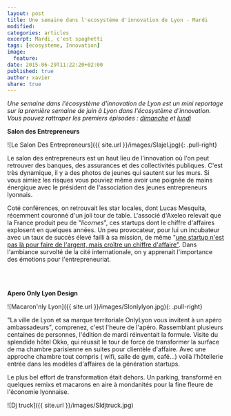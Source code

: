 ```yaml
---
layout: post
title: Une semaine dans l'ecosystème d'innovation de Lyon - Mardi
modified:
categories: articles
excerpt: Mardi, c'est spaghetti 
tags: [ecosysteme, Innovation]
image:
  feature:
date: 2015-06-29T11:22:20+02:00
published: true
author: xavier
share: true
---
```


_Une semaine dans l'écosystème d'innovation de Lyon est un mini reportage sur la première semaine de juin à Lyon dans l'écosystème d'innovation. Vous pouvez rattraper les premiers épisodes : [dimanche](/articles/semaine-dans-ecosysteme-innovation-Lyon/) et [lundi](/articles/semaine-dans-ecosysteme-innovation-Lyon-lundi/)_ 




**Salon des Entrepreneurs** 

![Le Salon Des Entrepreneurs]({{ site.url }}/images/SIajel.jpg){: .pull-right}


Le salon des entrepreneurs est un haut lieu de l'innovation où l'on peut retrouver des banques, des assurances et des collectivités publiques. C'est très dynamique, il y a des photos de jeunes qui sautent sur les murs. Si vous aimiez les risques vous pouviez même avoir une poignée de mains énergique avec le président de l'association des jeunes entrepreneurs lyonnais.


Coté conférences, on retrouvait les star locales, dont Lucas Mesquita, récemment couronné d'un joli tour de table. L'associé d'Axeleo relevait que la France produit peu de "_licornes_", ces startups dont le chiffre d'affaires explosent en quelques années. Un peu provocateur, pour lui un incubateur avec un taux de succès élevé failli à sa mission, de même "[une startup n'est pas là pour faire de l'argent, mais croître un chiffre d'affaire"](https://twitter.com/RatioAbsurdum/status/605715609708544000). Dans l'ambiance survolté de la cité internationale, on y apprenait l'importance des émotions pour l'entrepreneuriat.

<br/>
<br/>

**Apero Only Lyon Design**

![Macaron'nly Lyon]({{ site.url }}/images/SIonlylyon.jpg){: .pull-right}

"La ville de Lyon et sa marque territoriale OnlyLyon vous invitent à un apéro ambassadeurs", comprenez, c'est l'heure de l'apéro. Rassemblant plusieurs centaines de personnes, l'édition de mardi réinventait la formule. Visite du splendide hôtel Okko, qui réussit le tour de force de transformer la surface de ma chambre parisienne en suites pour clientèle d'affaire. Avec une approche chambre tout compris ( wifi, salle de gym, café...) voilà l’hôtellerie entrée dans les modèles d'affaires de la génération startups.

Le plus bel effort de transformation était dehors. Un parking, transformé en quelques remixs et macarons en aire à mondanités pour la fine fleure de l'économie lyonnaise.

![Dj truck]({{ site.url }}/images/SIdjtruck.jpg)